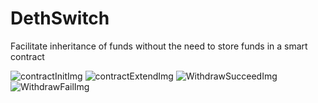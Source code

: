 # DethSwitch
Facilitate inheritance of funds without the need to store funds in a smart contract

![contractInitImg](https://github.com/ipatka/DethSwitch/blob/master/docs/img/ContractInit.jpeg)
![contractExtendImg](https://github.com/ipatka/DethSwitch/blob/master/docs/img/ContractExtend.jpeg)
![WithdrawSucceedImg](https://github.com/ipatka/DethSwitch/blob/master/docs/img/WithdrawSuccess.jpeg)
![WithdrawFailImg](https://github.com/ipatka/DethSwitch/blob/master/docs/img/WithdrawFail.jpeg)


